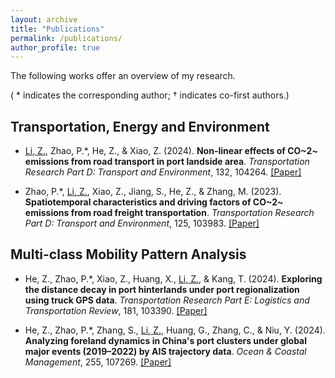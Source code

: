 ```yaml
---
layout: archive
title: "Publications"
permalink: /publications/
author_profile: true
---
```

The following works offer an overview of my research. 

( * indicates the corresponding author; † indicates co-first authors.)

<!-- ![text](/images/profile.png){: .align-left width="100px"; padding-right: "20px"} -->

<!-- <figure class="align-left" style="width: 100px; padding-right: 20px;">
  <img src="/images/profile.png" alt="Your Figure">
  <figcaption>Figure 1: Your Figure Caption</figcaption>
</figure> -->

Transportation, Energy and Environment
----
* <u>Li, Z.</u>, Zhao, P.*, He, Z., & Xiao, Z. (2024). **Non-linear effects of CO~2~ emissions from road transport in port landside area**. <i> Transportation Research Part D: Transport and Environment</i>, 132, 104264. <a href="https://doi.org/10.1016/j.trd.2024.104264"> [Paper]</a>

* Zhao, P.*, <u>Li, Z.</u>, Xiao, Z., Jiang, S., He, Z., & Zhang, M. (2023). **Spatiotemporal characteristics and driving factors of CO~2~ emissions from road freight transportation**. <i> Transportation Research Part D: Transport and Environment</i>, 125, 103983. <a href="https://doi.org/10.1016/j.trd.2023.103983"> [Paper]</a>



Multi-class Mobility Pattern Analysis
----
* He, Z., Zhao, P.*, Xiao, Z., Huang, X., <u>Li, Z.</u>, & Kang, T. (2024). **Exploring the distance decay in port hinterlands under port regionalization using truck GPS data**. <i> Transportation Research Part E: Logistics and Transportation Review</i>, 181, 103390. <a href="https://doi.org/10.1016/j.tre.2023.103390"> [Paper]</a>

* He, Z., Zhao, P.*, Zhang, S., <u>Li, Z.</u>, Huang, G., Zhang, C., & Niu, Y. (2024). **Analyzing foreland dynamics in China's port clusters under global major events (2019–2022) by AIS trajectory data**. <i> Ocean & Coastal Management</i>, 255, 107269. <a href="https://doi.org/10.1016/j.ocecoaman.2024.107269"> [Paper]</a>

